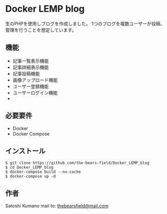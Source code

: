 # Docker LEMP blog

生のPHPを使用しブログを作成しました。
1つのブログを複数ユーザーが投稿、管理を行うことを想定しています。

## 機能

- 記事一覧表示機能
- 記事詳細表示機能
- 記事投稿機能
- 画像アップロード機能
- ユーザー登録機能
- ユーザーログイン機能
- 

## 必要要件

- Docker
- Docker Compose

## インストール

```
$ git clone https://github.com/the-bears-field/Docker_LEMP_blog
$ cd Docker_LEMP_blog
$ docker-compose build --no-cache
$ docker-compose up -d
```

## 作者
Satoshi Kumano
mail to: thebearsfield@mail.com
